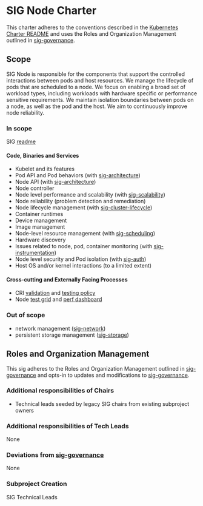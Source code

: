 # SIG Node Charter

This charter adheres to the conventions described in the [Kubernetes Charter README] and uses
the Roles and Organization Management outlined in [sig-governance].

## Scope

SIG Node is responsible for the components that support the controlled
interactions between pods and host resources.  We manage the lifecycle of pods
that are scheduled to a node.  We focus on enabling a broad set of workload
types, including workloads with hardware specific or performance sensitive requirements.  We maintain
isolation boundaries between pods on a node, as well as the pod and the host.  We
aim to continuously improve node reliability.

### In scope

SIG [readme]

#### Code, Binaries and Services

- Kubelet and its features
- Pod API and Pod behaviors (with [sig-architecture](../sig-architecture))
- Node API (with [sig-architecture](../sig-architecture))
- Node controller
- Node level performance and scalability (with [sig-scalability](../sig-scalability))
- Node reliability (problem detection and remediation)
- Node lifecycle management (with [sig-cluster-lifecycle](../sig-cluster-lifecycle))
- Container runtimes
- Device management
- Image management
- Node-level resource management (with [sig-scheduling](../sig-scheduling))
- Hardware discovery
- Issues related to node, pod, container monitoring (with [sig-instrumentation](../sig-instrumentation))
- Node level security and Pod isolation (with [sig-auth](../sig-auth))
- Host OS and/or kernel interactions (to a limited extent)

#### Cross-cutting and Externally Facing Processes

- CRI [validation] and [testing policy]
- Node [test grid] and [perf dashboard]

### Out of scope

- network management ([sig-network](../sig-network))
- persistent storage management ([sig-storage](../sig-storage))

## Roles and Organization Management

This sig adheres to the Roles and Organization Management outlined in [sig-governance]
and opts-in to updates and modifications to [sig-governance].

### Additional responsibilities of Chairs

- Technical leads seeded by legacy SIG chairs from existing subproject owners

### Additional responsibilities of Tech Leads

None

### Deviations from [sig-governance]

None

### Subproject Creation

SIG Technical Leads


[validation]: /contributors/devel/sig-node/cri-validation.md
[testing policy]: /contributors/devel/sig-node/cri-testing-policy.md
[test grid]: https://k8s-testgrid.appspot.com/sig-node#Summary
[perf dashboard]: http://node-perf-dash.k8s.io/#/builds
[sig-governance]: https://github.com/kubernetes/community/blob/master/committee-steering/governance/sig-governance.md
[readme]: https://github.com/kubernetes/community/tree/master/sig-node
[Kubernetes Charter README]: https://github.com/kubernetes/community/blob/master/committee-steering/governance/README.md